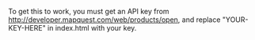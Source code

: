 To get this to work, you must get an API key from http://developer.mapquest.com/web/products/open, and replace "YOUR-KEY-HERE" in index.html with your key.